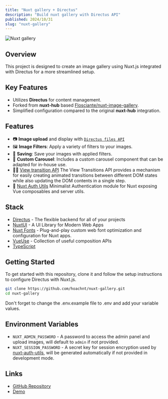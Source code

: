 ```yaml
---
title: "Nuxt gallery + Directus"
description: "Build nuxt gallery with Directus API"
published: 2024/10/31
slug: "nuxt-gallery"
---
```


![Nuxt gallery](/articles/nuxt-gallery.png)

## Overview

This project is designed to create an image gallery using Nuxt.js integrated with Directus for a more streamlined setup.

## Key Features

-   Utilizes **Directus** for content management.
-   Forked from **nuxt-hub** based [Flosciante/nuxt-image-gallery](https://github.com/Flosciante/nuxt-image-gallery).
-   Simplified configuration compared to the original **nuxt-hub** integration.

## Features

-   📷 **Image upload** and display with [`Directus files API`](https://docs.directus.io/reference/files.html)
-   🖼️ **Image Filters**: Apply a variety of filters to your images.
-   💾 **Saving**: Save your images with applied filters.
-   🎠 **Custom Carousel**: Includes a custom carousel component that can be adapted for in-house use.
-   🏃🏻 [View transition API](https://developer.chrome.com/docs/web-platform/view-transitions) The View Transitions API provides a mechanism for easily creating animated transitions between different DOM states while also updating the DOM contents in a single step.
-   🔑 [Nuxt Auth Utils](https://github.com/Atinux/nuxt-auth-utils) Minimalist Authentication module for Nuxt exposing Vue composables and server utils.

## Stack

-   [Directus](https://directus.io/) - The flexible backend for all of your projects
-   [NuxtUI](https://ui.nuxt.com/getting-started) - A UI Library for Modern Web Apps
-   [Nuxt Fonts](https://github.com/nuxt/fonts) - Plug-and-play custom web font optimization and configuration for Nuxt apps.
-   [VueUse](https://github.com/antfu/vueuse) - Collection of useful composition APIs
-   [TypeScript](https://www.typescriptlang.org/)

## Getting Started

To get started with this repository, clone it and follow the setup instructions to configure Directus with Nuxt.js.

```bash
git clone https://github.com/hoachnt/nuxt-gallery.git
cd nuxt-gallery
```

Don't forget to change the .env.example file to .env and add your variable values.

## Environment Variables

-   `NUXT_ADMIN_PASSWORD` - A password to access the admin panel and upload images, will default to `admin` if not provided.
-   `NUXT_SESSION_PASSWORD` - A secret key for session encryption used by [nuxt-auth-utils](https://github.com/Atinux/nuxt-auth-utils), will be generated automatically if not provided in development mode.

## Links

-   [GitHub Repository](https://github.com/hoachnt/nuxt-gallery)
-   [Demo](https://nuxtd-gallery.netlify.app/)
